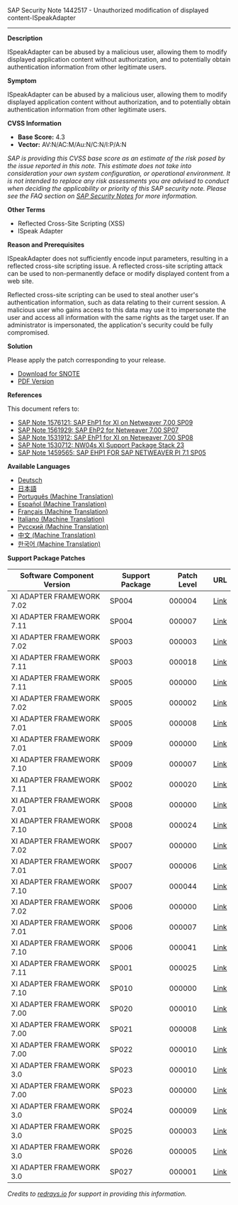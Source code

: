 SAP Security Note 1442517 - Unauthorized modification of displayed content-ISpeakAdapter

---

**Description**

ISpeakAdapter can be abused by a malicious user, allowing them to modify displayed application content without authorization, and to potentially obtain authentication information from other legitimate users.

**Symptom**

ISpeakAdapter can be abused by a malicious user, allowing them to modify displayed application content without authorization, and to potentially obtain authentication information from other legitimate users.

**CVSS Information**

- **Base Score:** 4.3
- **Vector:** AV:N/AC:M/Au:N/C:N/I:P/A:N

_SAP is providing this CVSS base score as an estimate of the risk posed by the issue reported in this note. This estimate does not take into consideration your own system configuration, or operational environment. It is not intended to replace any risk assessments you are advised to conduct when deciding the applicability or priority of this SAP security note. Please see the FAQ section on [SAP Security Notes](https://service.sap.com/securitynotes/) for more information._

**Other Terms**

- Reflected Cross-Site Scripting (XSS)
- ISpeak Adapter

**Reason and Prerequisites**

ISpeakAdapter does not sufficiently encode input parameters, resulting in a reflected cross-site scripting issue. A reflected cross-site scripting attack can be used to non-permanently deface or modify displayed content from a web site.

Reflected cross-site scripting can be used to steal another user's authentication information, such as data relating to their current session. A malicious user who gains access to this data may use it to impersonate the user and access all information with the same rights as the target user. If an administrator is impersonated, the application's security could be fully compromised.

**Solution**

Please apply the patch corresponding to your release.

- [Download for SNOTE](https://notesdownloads.sap.com/note/0040000017283892017)
- [PDF Version](https://userapps.support.sap.com/sap/support/sfm/notes/print/0001442517?language=en-US&token=8770AB3CF73E8BF50C83E4ED109B7806)

**References**

This document refers to:

- [SAP Note 1576121: SAP EhP1 for XI on Netweaver 7.00 SP09](https://me.sap.com/notes/1576121)
- [SAP Note 1561929: SAP EhP2 for Netweaver 7.00 SP07](https://me.sap.com/notes/1561929)
- [SAP Note 1531912: SAP EhP1 for XI on Netweaver 7.00 SP08](https://me.sap.com/notes/1531912)
- [SAP Note 1530712: NW04s XI Support Package Stack 23](https://me.sap.com/notes/1530712)
- [SAP Note 1459565: SAP EHP1 FOR SAP NETWEAVER PI 7.1 SP05](https://me.sap.com/notes/1459565)

**Available Languages**

- [Deutsch](https://me.sap.com/notes/0001442517/D)
- [日本語](https://me.sap.com/notes/0001442517/J)
- [Português (Machine Translation)](https://me.sap.com/notes/0001442517/P)
- [Español (Machine Translation)](https://me.sap.com/notes/0001442517/S)
- [Français (Machine Translation)](https://me.sap.com/notes/0001442517/F)
- [Italiano (Machine Translation)](https://me.sap.com/notes/0001442517/I)
- [Русский (Machine Translation)](https://me.sap.com/notes/0001442517/R)
- [中文 (Machine Translation)](https://me.sap.com/notes/0001442517/1)
- [한국어 (Machine Translation)](https://me.sap.com/notes/0001442517/3)

**Support Package Patches**

| Software Component Version     | Support Package | Patch Level | URL                                                                                                                                                                                                                      |
|--------------------------------|-----------------|-------------|--------------------------------------------------------------------------------------------------------------------------------------------------------------------------------------------------------------------------|
| XI ADAPTER FRAMEWORK 7.02      | SP004           | 000004      | [Link](https://userapps.support.sap.com/sap/support/swdc/notes?cvnr=01200615320200012533&support_package=SP004&patch_level=000004)                                                                                   |
| XI ADAPTER FRAMEWORK 7.11      | SP004           | 000007      | [Link](https://userapps.support.sap.com/sap/support/swdc/notes?cvnr=01200314690200006988&support_package=SP004&patch_level=000007)                                                                                   |
| XI ADAPTER FRAMEWORK 7.02      | SP003           | 000003      | [Link](https://userapps.support.sap.com/sap/support/swdc/notes?cvnr=01200615320200012533&support_package=SP003&patch_level=000003)                                                                                   |
| XI ADAPTER FRAMEWORK 7.11      | SP003           | 000018      | [Link](https://userapps.support.sap.com/sap/support/swdc/notes?cvnr=01200314690200006988&support_package=SP003&patch_level=000018)                                                                                   |
| XI ADAPTER FRAMEWORK 7.11      | SP005           | 000000      | [Link](https://userapps.support.sap.com/sap/support/swdc/notes?cvnr=01200314690200006988&support_package=SP005&patch_level=000000)                                                                                   |
| XI ADAPTER FRAMEWORK 7.02      | SP005           | 000002      | [Link](https://userapps.support.sap.com/sap/support/swdc/notes?cvnr=01200615320200012533&support_package=SP005&patch_level=000002)                                                                                   |
| XI ADAPTER FRAMEWORK 7.01      | SP005           | 000008      | [Link](https://userapps.support.sap.com/sap/support/swdc/notes?cvnr=01200314690200007188&support_package=SP005&patch_level=000008)                                                                                   |
| XI ADAPTER FRAMEWORK 7.01      | SP009           | 000000      | [Link](https://userapps.support.sap.com/sap/support/swdc/notes?cvnr=01200314690200007188&support_package=SP009&patch_level=000000)                                                                                   |
| XI ADAPTER FRAMEWORK 7.10      | SP009           | 000007      | [Link](https://userapps.support.sap.com/sap/support/swdc/notes?cvnr=01200314690200005003&support_package=SP009&patch_level=000007)                                                                                   |
| XI ADAPTER FRAMEWORK 7.11      | SP002           | 000020      | [Link](https://userapps.support.sap.com/sap/support/swdc/notes?cvnr=01200314690200006988&support_package=SP002&patch_level=000020)                                                                                   |
| XI ADAPTER FRAMEWORK 7.01      | SP008           | 000000      | [Link](https://userapps.support.sap.com/sap/support/swdc/notes?cvnr=01200314690200007188&support_package=SP008&patch_level=000000)                                                                                   |
| XI ADAPTER FRAMEWORK 7.10      | SP008           | 000024      | [Link](https://userapps.support.sap.com/sap/support/swdc/notes?cvnr=01200314690200005003&support_package=SP008&patch_level=000024)                                                                                   |
| XI ADAPTER FRAMEWORK 7.02      | SP007           | 000000      | [Link](https://userapps.support.sap.com/sap/support/swdc/notes?cvnr=01200615320200012533&support_package=SP007&patch_level=000000)                                                                                   |
| XI ADAPTER FRAMEWORK 7.01      | SP007           | 000006      | [Link](https://userapps.support.sap.com/sap/support/swdc/notes?cvnr=01200314690200007188&support_package=SP007&patch_level=000006)                                                                                   |
| XI ADAPTER FRAMEWORK 7.10      | SP007           | 000044      | [Link](https://userapps.support.sap.com/sap/support/swdc/notes?cvnr=01200314690200005003&support_package=SP007&patch_level=000044)                                                                                   |
| XI ADAPTER FRAMEWORK 7.02      | SP006           | 000000      | [Link](https://userapps.support.sap.com/sap/support/swdc/notes?cvnr=01200615320200012533&support_package=SP006&patch_level=000000)                                                                                   |
| XI ADAPTER FRAMEWORK 7.01      | SP006           | 000007      | [Link](https://userapps.support.sap.com/sap/support/swdc/notes?cvnr=01200314690200007188&support_package=SP006&patch_level=000007)                                                                                   |
| XI ADAPTER FRAMEWORK 7.10      | SP006           | 000041      | [Link](https://userapps.support.sap.com/sap/support/swdc/notes?cvnr=01200314690200005003&support_package=SP006&patch_level=000041)                                                                                   |
| XI ADAPTER FRAMEWORK 7.11      | SP001           | 000025      | [Link](https://userapps.support.sap.com/sap/support/swdc/notes?cvnr=01200314690200006988&support_package=SP001&patch_level=000025)                                                                                   |
| XI ADAPTER FRAMEWORK 7.10      | SP010           | 000000      | [Link](https://userapps.support.sap.com/sap/support/swdc/notes?cvnr=01200314690200005003&support_package=SP010&patch_level=000000)                                                                                   |
| XI ADAPTER FRAMEWORK 7.00      | SP020           | 000010      | [Link](https://userapps.support.sap.com/sap/support/swdc/notes?cvnr=01200615320200007812&support_package=SP020&patch_level=000010)                                                                                   |
| XI ADAPTER FRAMEWORK 7.00      | SP021           | 000008      | [Link](https://userapps.support.sap.com/sap/support/swdc/notes?cvnr=01200615320200007812&support_package=SP021&patch_level=000008)                                                                                   |
| XI ADAPTER FRAMEWORK 7.00      | SP022           | 000010      | [Link](https://userapps.support.sap.com/sap/support/swdc/notes?cvnr=01200615320200007812&support_package=SP022&patch_level=000010)                                                                                   |
| XI ADAPTER FRAMEWORK 3.0       | SP023           | 000010      | [Link](https://userapps.support.sap.com/sap/support/swdc/notes?cvnr=01200615320200007232&support_package=SP023&patch_level=000010)                                                                                   |
| XI ADAPTER FRAMEWORK 7.00      | SP023           | 000000      | [Link](https://userapps.support.sap.com/sap/support/swdc/notes?cvnr=01200615320200007812&support_package=SP023&patch_level=000000)                                                                                   |
| XI ADAPTER FRAMEWORK 3.0       | SP024           | 000009      | [Link](https://userapps.support.sap.com/sap/support/swdc/notes?cvnr=01200615320200007232&support_package=SP024&patch_level=000009)                                                                                   |
| XI ADAPTER FRAMEWORK 3.0       | SP025           | 000003      | [Link](https://userapps.support.sap.com/sap/support/swdc/notes?cvnr=01200615320200007232&support_package=SP025&patch_level=000003)                                                                                   |
| XI ADAPTER FRAMEWORK 3.0       | SP026           | 000005      | [Link](https://userapps.support.sap.com/sap/support/swdc/notes?cvnr=01200615320200007232&support_package=SP026&patch_level=000005)                                                                                   |
| XI ADAPTER FRAMEWORK 3.0       | SP027           | 000001      | [Link](https://userapps.support.sap.com/sap/support/swdc/notes?cvnr=01200615320200007232&support_package=SP027&patch_level=000001)                                                                                   |

*Credits to [redrays.io](https://redrays.io) for support in providing this information.*